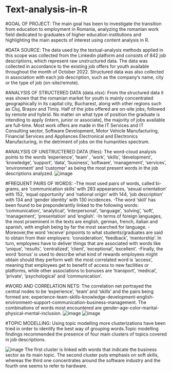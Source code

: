 # Text-analysis-in-R

#GOAL OF PROJECT: 
The main goal has been to investigate the transition from education to employment in Romania, analyzing the romanian work field dedicated to graduates of higher education institutions and highlighting the main aspects of interest using content analysis in R. 

#DATA SOURCE:
The data used by the textual-analysis methods applied in this scope was collected from the Linkedin platform and consists of 842 job descriptions, which represent raw unstructured data. The data was collected in accordance to the existing  job offers for youth available throughout the month of October 2022. Structured data was also collected in association with each job description, such as the company’s name, city or the type of job (on-site/remote).

#ANALYSIS OF STRUCTERED DATA (data.xlsx):
From the structured data it was shown that the romanian market for youth is mainly concentrated geographically in its capital city, Bucharest, along with other regions such as Cluj, Brașov and Timiș. Half of the jobs offered are on-site jobs, followed by remote and hybrid. No matter on what type of position the graduate is intending to apply (intern, junior or associate), the majority of jobs available are full-time. Most work offers are made in the IT Services and IT Consulting sector, Software Development, Motor Vehicle Manufacturing, Financial Services and Appliances Electronical and Electronics Manufacturing, in the detriment of jobs on the humanities spectrum.

#ANALYSIS OF UNSTRUCTERED DATA (files):
The word-cloud analysis points to the words ‘experience’, ‘team’ , ‘work’, ‘skills’, ‘development’, ‘knowledge’, ‘support’, ‘data’, ‘business’, ’software’, ‘management’, ‘services’, ‘environment’ and ‘customer’ as being the most present words in the job descriptions analyzed.
![image](https://user-images.githubusercontent.com/101098099/220897929-16390091-82aa-4d30-bcc4-8fa05cf85f4b.png)

#FREQUENT PAIRS OF WORDS: 
-The most used pairs of words, called bi-grams, are ‘communication skills’ with 283 appearances, ‘sexual orientation’ with 152, ‘equal opportunity’ and ‘national origin’ with 144, ‘job description’ with 134 and ‘gender identity’ with 130 incidences. 
-The word ‘skill’ has been found to be preponderantly linked to the following words: ‘communication’, ‘analytical’, ‘interpersonal’, ‘language’, ‘solving’, ‘soft’, ‘management’, ‘presentation’ and ‘english’. 
-In terms of foreign languages, the most proeminent in the texts are english, german, french, italian and spanish, with english being by far the most searched for language. 
-Moreover,the word ‘receive’ pinpoints to what students/graduates are said to obtain from their employers: ‘consideration’, ‘feedback’, ‘mentorship’. In turn, employees have to deliver things that are associated with words like  ‘unique’, ‘results’, ‘centralized’, ‘client’, ‘exceptional’, ‘excellent’. 
-Finally, the word ‘bonus’ is used to describe what kind of rewards employees might obtain should they perform well: the most correlated word is ‘access’, meaning that employees get to benefit of access to new facilities or platforms, while other associations to bonuses are ‘transport’, ‘medical’, ‘private’, ‘psychological’ and ‘communication’.

#WORD AND CORRELATION NETS: 
The correlation net portrayed the central nodes to be ‘experience’, ‘team’ and ‘skills’ and the pairs being formed are: experience-team-skills-knowledge-development-english-environment-support-communication-business-management. The combinations of words most encountered are gender-age-color-marital-physical-mental-inclusion.
![image](https://user-images.githubusercontent.com/101098099/220899264-f0372525-1407-46de-91b8-9c65c00e0862.png)
![image](https://user-images.githubusercontent.com/101098099/220899522-07f3bc63-037f-4e00-aa6e-117a9d1178e8.png)

#TOPIC MODELLING: 
Using topic modelling more clusterizations have been tried in order to identify the best way of grouping words.Topic modelling findings recommended the presence of four main clusters of topics covered in job descriptions.

![image](https://user-images.githubusercontent.com/101098099/220899618-6b6909d4-3c34-48e4-b09d-20ed827b907f.png)
The first cluster is linked with words that indicate the business sector as its main topic. The second cluster puts emphasis on soft skills, whereas the third one concentrates around the software industry and the fourth one seems to refer to hardware.
